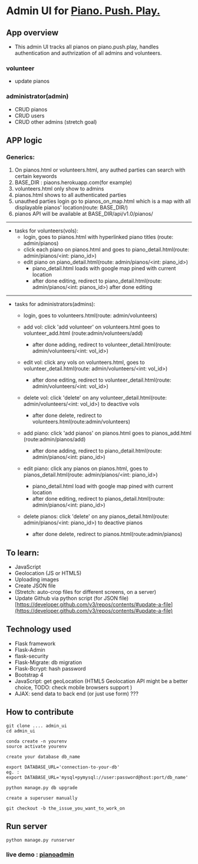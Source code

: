 # Admin UI for [Piano. Push. Play.](http://www.pianopushplay.com)

## App overview
- This admin UI tracks all pianos on piano.push.play, handles authentication and authrization of 
  all admins and volunteers. 
  
### volunteer
 - update pianos 
### administrator(admin)
 - CRUD pianos
 - CRUD users
 - CRUD other admins (stretch goal)


## APP logic
### Generics:
1. On pianos.html or volunteers.html, any authed parties can search with certain keywords
2. BASE_DIR : piaons.herokuapp.com(for example)
3. volunteers.html only show to admins
4. pianos.html shows to all authenticated parties
5. unauthed parties login go to pianos_on_map.html which is a map with all displayable pianos' location(route: BASE_DIR/) 
5. pianos API will be available at BASE_DIR/api/v1.0/pianos/

---
 - tasks for volunteers(vols):
    - login, goes to pianos.html with hyperlinked piano titles (route: admin/pianos)
    - click each piano on pianos.html and goes to piano_detail.html(route: admin/pianos/<int: piano_id>)
    - edit piano on piano_detail.html(route: admin/pianos/<int: piano_id>)
        - piano_detail.html loads with google map pined with current location
        - after done editing, redirect to piano_detail.html(route: admin/pianos/<int: pianos_id>) after done editing
---
- tasks for administrators(admins):
    - login, goes to volunteers.html(route: admin/volunteers)  
    - add vol: click 'add volunteer' on volunteers.html goes to volunteer_add.html (route:admin/volunteers/add)
        - after done adding, redirect to volunteer_detail.html(route: admin/volunteers/<int: vol_id>)
    - edit vol: click any vols on volunteers.html, goes to volunteer_detail.html(route: admin/volunteers/<int: vol_id>) 
        - after done editing, redirect to volunteer_detail.html(route: admin/volunteers/<int: vol_id>)
    - delete vol: click 'delete' on any volunteer_detail.html(route: admin/volunteers/<int: vol_id>) to deactive vols
        - after done delete, redirect to volunteers.html(route:admin/volunteers)
        
    - add piano: click 'add pianos' on pianos.html goes to pianos_add.html (route:admin/pianos/add)
        - after done adding, redirect to piano_detail.html(route: admin/pianos/<int: piano_id>)
    - edit piano: click any pianos on pianos.html, goes to pianos_detail.html(route: admin/pianos/<int: piano_id>) 
        - piano_detail.html load with google map pined with current location
        - after done editing, redirect to pianos_detail.html(route: admin/pianos/<int: piano_id>)
    - delete pianos: click 'delete' on any pianos_detail.html(route: admin/pianos/<int: piano_id>) to deactive pianos
        - after done delete, redirect to pianos.html(route:admin/pianos)
 
## To learn:

* JavaScript
* Geolocation (JS or HTML5)
* Uploading images
* Create JSON file
* (Stretch: auto-crop files for different screens, on a server)
* Update Github via python script (for JSON file) [https://developer.github.com/v3/repos/contents/#update-a-file](https://developer.github.com/v3/repos/contents/#update-a-file) 


## Technology used

- Flask framework
- Flask-Admin
- flask-security
- Flask-Migrate: db migration
- Flask-Bcrypt: hash password
- Bootstrap 4 
- JavaScript: get geoLocation (HTML5 Geolocation API might be a better choice, TODO: check mobile browsers support )
- AJAX: send data to back end (or just use form) ???
    

## How to contribute
```
git clone .... admin_ui
cd admin_ui

conda create -n yourenv
source activate yourenv

create your database db_name

export DATABASE_URL='connection-to-your-db'
eg. :
export DATABASE_URL='mysql+pymysql://user:password@host:port/db_name'

python manage.py db upgrade

create a superuser manually 

git checkout -b the_issue_you_want_to_work_on
```

## Run server
```
python manage.py runserver 
```
### live demo : [pianoadmin](http://adrianacmy.pythonanywhere.com)


